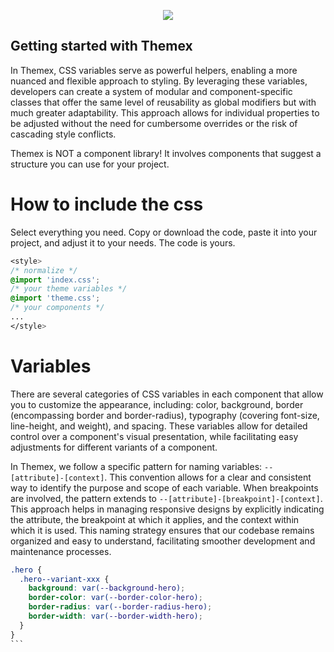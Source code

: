 <p align="center"><a href="https://themexproject.com/"><img src="https://github.com/karstenbiedermann/themex-project/assets/114942316/6a8d88cf-3a55-4c67-9b14-ee6f4d7dcd27">
 </a></p>



## Getting started with Themex

In Themex, CSS variables serve as powerful helpers, enabling a more nuanced and flexible approach to styling. By leveraging these variables, developers can create a system of modular and component-specific classes that offer the same level of reusability as global modifiers but with much greater adaptability. This approach allows for individual properties to be adjusted without the need for cumbersome overrides or the risk of cascading style conflicts.

Themex is NOT a component library! It involves components that suggest a structure you can use for your project.

# How to include the css

Select everything you need. Copy or download the code, paste it into your project, and adjust it to your needs. The code is yours.

```css
<style>
/* normalize */
@import 'index.css';
/* your theme variables */
@import 'theme.css';
/* your components */
...
</style>
```

# Variables

There are several categories of CSS variables in each component that allow you to customize the appearance, including: color, background, border (encompassing border and border-radius), typography (covering font-size, line-height, and weight), and spacing. These variables allow for detailed control over a component's visual presentation, while facilitating easy adjustments for different variants of a component.

In Themex, we follow a specific pattern for naming variables: `--[attribute]-[context]`. This convention allows for a clear and consistent way to identify the purpose and scope of each variable. When breakpoints are involved, the pattern extends to `--[attribute]-[breakpoint]-[context]`. This approach helps in managing responsive designs by explicitly indicating the attribute, the breakpoint at which it applies, and the context within which it is used. This naming strategy ensures that our codebase remains organized and easy to understand, facilitating smoother development and maintenance processes.

````css
.hero {
  .hero--variant-xxx {
    background: var(--background-hero);
    border-color: var(--border-color-hero);
    border-radius: var(--border-radius-hero);
    border-width: var(--border-width-hero);
  }
}
```
````
